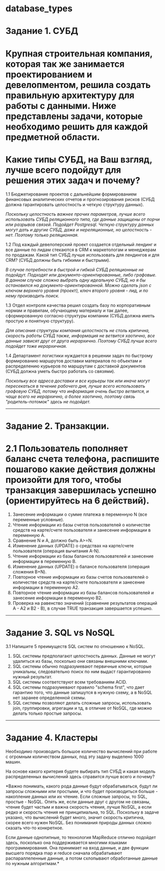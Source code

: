 # database_types

# Задание 1. СУБД

# Крупная строительная компания, которая так же занимается проектированием и девелопментом, решила создать правильную архитектуру для работы с данными. Ниже представлены задачи, которые необходимо решить для каждой предметной области.

# Какие типы СУБД, на Ваш взгляд, лучше всего подойдут для решения этих задач и почему?

1.1 Бюджетирование проектов с дальнейшим формированием финансовых аналитических отчетов и прогнозирования рисков (СУБД должна гарантировать целостность и четкую структуру данных).

*Поскольку целостность важнее прочих параметров, лучше всего использовать СУБД реляционного типа, где данные защищены от порчи или разрывов связей. Подойдет Postgresql. Четкую структуру данных могут дать и другие СУБД, даже и нереляционные, но целостность - нет. Поэтому только реляционная.*


1.2 Под каждый девелоперский проект создается отдельный лендинг и все данные по лидам стекаются в CRM к маркетологам и менеджерам по продажам. Какой тип СУБД лучше использовать для лендингов и для CRM? (СУБД должны быть гибкими и быстрыми).

*В случае потребности в быстрой и гибкой СУБД реляционные не подойдут. Подходят или документо-ориентированные, либо графовые. В данном случае сложно выбрать одну идеальную СУБД, но я бы остановился на документо-ориентированной. Можно сделать json с ключом верхнего уровня (проект), ключ второго уровня - лид, и по нему производить поиск.*


1.3 Отдел контроля качества решил создать базу по корпоративным нормам и правилам, обучающему материалу и так далее, сформированную согласно структуры компании (СУБД должна иметь простую и понятную структуру).

*Для описания структуры компания целостность не столь критична, скорость работы СУБД также, информация не ветвится хаотично, все данные зависят друг от друга иерархично. Поэтому СУБД лучше всего подойдет тоже иерархичная.*


1.4 Департамент логистики нуждается в решении задач по быстрому формированию маршрутов доставки материалов по объектам и распределению курьеров по маршрутам с доставкой документов (СУБД должна уметь быстро работать со связями).

*Поскольку все адреса доставки и все курьеры так или иначе могут пересекаться в течение рабочего дня, лучше всего использовать графовую СУБД, потому что информация очень быстро ветвится, и чаще всего не иерархично, а более хаотично, поэтому связь "родитель-потомок" здесь не подойдет.*

---
# Задание 2. Транзакции.

# 2.1 Пользователь пополняет баланс счета телефона, распишите пошагово какие действия должны произойти для того, чтобы транзакция завершилась успешно (ориентируйтесь на 6 действий).

1. Занесение информации о сумме платежа в переменную N (все переменные условные).
2. Чтение информации из базы счетов пользователей о количестве средств на карте/счете пользователя и занесение информации в переменную A.
3. Сравнение N и А, должно быть A>=N.
4. Изменение данных (UPDATE) о средствах на карте/счете пользователя (операция вычитания A-N).
5.  Чтение информации из базы балансов пользователей и занесение информации в переменную  В.
6. Изменение данных (UPDATE) о балансе пользователя (операция сложения B+N).
7. Повторное чтение информации из базы счетов пользователей о количестве средств на карте/счете пользователя и занесение информации в переменную A2.
8. Повторное чтение информации из базы балансов пользователей и занесение информации в переменную  В2.
9. Проверка на равенство значений (сравнение результатов операций A - A2 и B2 - B), в случае TRUE транзакция завершается успешно.

---
# Задание 3. SQL vs NoSQL

3.1 Напишите 5 преимуществ SQL систем по отношению к NoSQL.
1. SQL системы предполагают целостность данных. Данные не могут удалиться из базы, посколько они связаны внешними ключами.
2. SQL системы обычно подразумевают первичные ключи, которые уникальны, следовательно поиск по ним выдаст гарантированно нужный результат.
3. SQL системы соответствуют всем требованиям ACID.
4. SQL системы подразумевают правило "schema first", что дает гарантию того, что данные запишутся в нужную схему, а в NoSQL нет заранее определенной схемы.
5. SQL системы позволяют делать сложные запросы, использовать join, группировки, агрегации и тд, в отличие от NoSQL, где можно делать только простые запросы. 

---
# Задание 4. Кластеры

Необходимо производить большое количество вычислений при работе с огромным количеством данных, под эту задачу выделено 1000 машин.

На основе какого критерия будете выбирать тип СУБД и какая модель распределенных вычислений здесь справится лучше всего и почему?

*Важно понимать, какого рода данные будут обрабатываться, будут ли запросы сложными или простыми, и что будет производиться больше - накопление данных или их чтение. Если сложные запросы, то SQL, простые - NoSQL. Опять же, если данные друг с другом не связаны, чтение будет частым и важна скорость чтения, лучше NoSQL, а если редко и скорость чтения не принципиальна, то SQL. Поскольку в задаче указано, что вычислений будет много, значит скорость критична, скорее всего нужен NoSQL. Без понимания природы данных сложно сказать что-то конкретное. 

Если данные однотипные, то технология MapReduce отлично подойдет здесь, посколько она поддерживается многими языками программирования. Она принимает на вход данные, и две функции высшего порядка map и reduce сначала обрабатывают распараллеленные данные, а потом схлопывают обработанные данные по нужным алгоритмам.*
